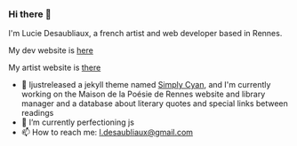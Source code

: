 ### Hi there 👋
I'm Lucie Desaubliaux, a french artist and web developer based in Rennes.

My dev website is [here](https://pquod.github.io/dev_portfolio/)

My artist website is [there](http://luciedesaubliaux.fr)

- 🔭 Ijustreleased a jekyll theme named [Simply Cyan](https://github.com/PQuod/simply-cyan-theme), and I'm currently working on the Maison de la Poésie de Rennes website and library manager and a database about literary quotes and special links between readings
- 🌱 I’m currently perfectioning js
- 📫 How to reach me: l.desaubliaux@gmail.com

